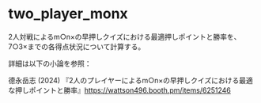 # two_player_monx

2人対戦によるm○n×の早押しクイズにおける最適押しポイントと勝率を、7○3×までの各得点状況について計算する。

詳細は以下の小論を参照：

德永岳志 (2024) 『2人のプレイヤーによるm○n×の早押しクイズにおける最適な押しポイントと勝率』<https://wattson496.booth.pm/items/6251246>

